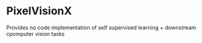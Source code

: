 # PixelVisionX
Provides no code implementation of self supervised learning + downstream cpomputer vision tasks



